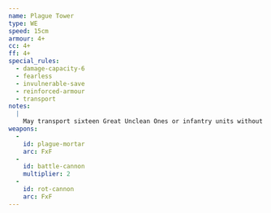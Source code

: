 ```yaml
---
name: Plague Tower
type: WE
speed: 15cm
armour: 4+
cc: 4+
ff: 4+
special_rules:
  - damage-capacity-6
  - fearless
  - invulnerable-save
  - reinforced-armour
  - transport
notes:
  |
    May transport sixteen Great Unclean Ones or infantry units without _Jump Packs_ or _Mounted_; Great Unclean Ones count as two units each. Critical Hit Effect: The unit takes a point of damage and D3 transported units of the Chaos player’s choice are destroyed.
weapons:
  -
    id: plague-mortar
    arc: FxF
  -
    id: battle-cannon
    multiplier: 2
  -
    id: rot-cannon
    arc: FxF
---
```

